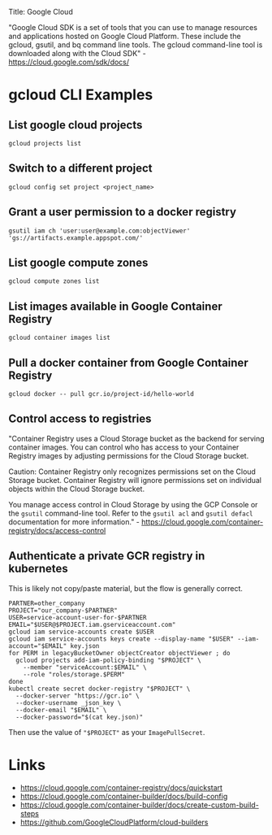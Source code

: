 Title: Google Cloud

"Google Cloud SDK is a set of tools that you can use to manage resources and applications hosted on Google Cloud Platform. These include the gcloud, gsutil, and bq command line tools. The gcloud command-line tool is downloaded along with the Cloud SDK" - <https://cloud.google.com/sdk/docs/>

# gcloud CLI Examples

## List google cloud projects

```
gcloud projects list
```

## Switch to a different project

```
gcloud config set project <project_name>
```

## Grant a user permission to a docker registry

```
gsutil iam ch 'user:user@example.com:objectViewer' 'gs://artifacts.example.appspot.com/'
```

## List google compute zones

`gcloud compute zones list`

## List images available in Google Container Registry

`gcloud container images list`

## Pull a docker container from Google Container Registry

`gcloud docker -- pull gcr.io/project-id/hello-world`

## Control access to registries

"Container Registry uses a Cloud Storage bucket as the backend for serving container images. You can control who has access to your Container Registry images by adjusting permissions for the Cloud Storage bucket.

Caution: Container Registry only recognizes permissions set on the Cloud Storage bucket. Container Registry will ignore permissions set on individual objects within the Cloud Storage bucket.

You manage access control in Cloud Storage by using the GCP Console or the `gsutil` command-line tool. Refer to the `gsutil acl` and `gsutil defacl` documentation for more information." - <https://cloud.google.com/container-registry/docs/access-control>


## Authenticate a private GCR registry in kubernetes

This is likely not copy/paste material, but the flow is generally correct.

```
PARTNER=other_company
PROJECT="our_company-$PARTNER"
USER=service-account-user-for-$PARTNER
EMAIL="$USER@$PROJECT.iam.gserviceaccount.com"
gcloud iam service-accounts create $USER
gcloud iam service-accounts keys create --display-name "$USER" --iam-account="$EMAIL" key.json
for PERM in legacyBucketOwner objectCreator objectViewer ; do
  gcloud projects add-iam-policy-binding "$PROJECT" \
    --member "serviceAccount:$EMAIL" \
    --role "roles/storage.$PERM"
done
kubectl create secret docker-registry "$PROJECT" \
  --docker-server "https://gcr.io" \
  --docker-username _json_key \
  --docker-email "$EMAIL" \
  --docker-password="$(cat key.json)"
  ```

Then use the value of `"$PROJECT"` as your `ImagePullSecret`.

# Links

- <https://cloud.google.com/container-registry/docs/quickstart>
- <https://cloud.google.com/container-builder/docs/build-config>
- <https://cloud.google.com/container-builder/docs/create-custom-build-steps>
- <https://github.com/GoogleCloudPlatform/cloud-builders>
